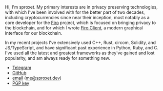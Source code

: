 Hi, I'm sproxet. My primary interests are in privacy preserving technologies, with which I've been
involved with for the better part of two decades, including cryptocurrencies since near their inception,
most notably as a core developer for the [Firo](https://firo.org) project, which is focused on bringing
privacy to the blockchain, and for which I wrote [Firo Client](https://github.com/firoorg/firo-client),
a modern graphical interface for our blockchain.

In my recent projects I've extensively used C++, Rust, circom, Solidity, and JS/TypeScript, and have 
significant past experience in Python, Ruby, and C. I've used all the latest and greatest frameworks
as they've gained and lost popularity, and am always ready for something new.

- [Telegram](https://t.me/sproxet)
- [GitHub](https://github.com/sproxet)
- [email](mailto:me@sproxet.dev) (me@sproxet.dev)
- [PGP key](https://sproxet.dev/key.asc)
